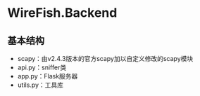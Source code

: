 # WireFish.Backend

## 基本结构

* scapy：由v2.4.3版本的官方scapy加以自定义修改的scapy模块
* api.py：sniffer类
* app.py：Flask服务器
* utils.py：工具库